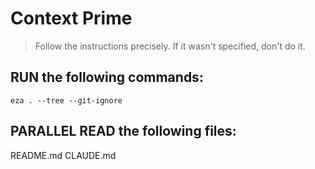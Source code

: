 # Context Prime

> Follow the instructions precisely. If it wasn't specified, don't do it.

## RUN the following commands:

`eza . --tree --git-ignore`

## PARALLEL READ the following files:

README.md
CLAUDE.md
